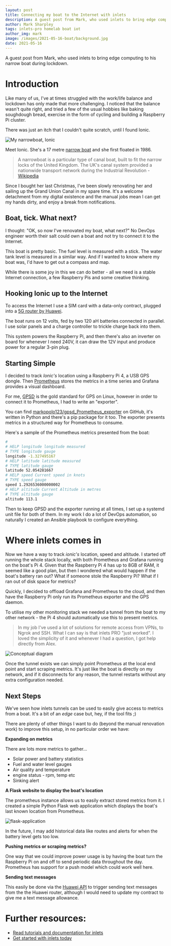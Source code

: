 ```yaml
---
layout: post
title: Connecting my boat to the Internet with inlets
description: A guest post from Mark, who used inlets to bring edge computing to his narrow boat during lockdown.
author: Mark Sharpley
tags: inlets-pro homelab boat iot
author_img: mark
image: /images/2021-05-16-boat/background.jpg
date: 2021-05-16
---
```


A guest post from Mark, who used inlets to bring edge computing to his narrow boat during lockdown.

# Introduction

Like many of us, I've at times struggled with the work/life balance and lockdown has only made that more challenging. I noticed that the balance wasn't quite right, and tried a few of the usual hobbies like baking soughdough bread, exercise in the form of cycling and building a Raspberry Pi cluster.

There was just an itch that I couldn't quite scratch, until I found Ionic.

![My narrowboat, Ionic](/images/2021-05-16-boat/boat.jpg)

Meet Ionic. She's a 17 metre [narrow boat](https://en.wikipedia.org/wiki/Narrowboat) and she first floated in 1986.

> A narrowboat is a particular type of canal boat, built to fit the narrow locks of the United Kingdom. The UK's canal system provided a nationwide transport network during the Industrial Revolution - [Wikipedia](https://en.wikipedia.org/wiki/Narrowboat)

Since I bought her last Christmas, I've been slowly renovating her and sailing up the Grand Union Canal in my spare time. It's a welcome detachment from my digital existence and the manual jobs mean I can get my hands dirty, and enjoy a break from notifications.

## Boat, tick. What next?

I thought: "OK, so now I've renovated my boat, what next?" No DevOps engineer worth their salt could own a boat and not try to connect it to the Internet.

This boat is pretty basic. The fuel level is measured with a stick. The water tank level is measured in a similar way. And if I wanted to know where my boat was, I'd have to get out a compass and map.

While there is some joy in this we can do better - all we need is a stable Internet connection, a few Raspberry Pis and some creative thinking.

## Hooking Ionic up to the Internet

To access the Internet I use a SIM card with a data-only contract, plugged into a [5G router by Huawei](https://consumer.huawei.com/en/routers/5g-cpe-pro/specs/).

The boat runs on 12 volts, fed by two 120 aH batteries connected in parallel. I use solar panels and a charge controller to trickle charge back into them.

This system powers the Raspberry Pi, and then there's also an inverter on board for whenever I need 240V, it can draw the 12V input and produce power for a regular 3-pin plug. 

## Starting Simple

I decided to track *Ionic's* location using a Raspberry Pi 4, a USB GPS dongle. Then [Prometheus](https://prometheus.io/) stores the metrics in a time series and Grafana provides a visual dashboard.

For me, [GPSD](https://gpsd.gitlab.io/gpsd/) is the gold standard for GPS on Linux, however in order to connect it to Prometheus, I had to write an "exporter".

You can find [markopolo123/gpsd_Prometheus_exporter](https://github.com/markopolo123/gpsd_Prometheus_exporter) on GitHub, it's written in Python and there's a pip package for it too. The exporter presents metrics in a structured way for Prometheus to consume.

Here's a sample of the Prometheus metrics presented from the boat:

```bash
#
# HELP longitude longitude measured
# TYPE longitude gauge
longitude -1.327495167
# HELP latitude latitude measured
# TYPE latitude gauge
latitude 52.054281667
# HELP speed Current speed in knots
# TYPE speed gauge
speed 1.2926536000000002
# HELP altitude Current Altitude in metres
# TYPE altitude gauge
altitude 113.1
```

Then to keep GPSD and the exporter running at all times, I set up a systemd unit file for both of them. In my work I do a lot of DevOps automation, so naturally I created an Ansible playbook to configure everything.

# Where inlets comes in

Now we have a way to track *ionic's* location, speed and altitude. I started off running the whole stack locally, with both Prometheus and Grafana running on the boat's Pi 4. Given that the Raspberry Pi 4 has up to 8GB of RAM, it seemed like a good plan, but then I wondered what would happen if the boat's battery ran out? What if someone stole the Raspberry Pi? What if I ran out of disk space for metrics?

Quickly, I decided to offload Grafana and Prometheus to the cloud, and then have the Raspberry Pi only run its Prometheus exporter and the GPS daemon.

To utilise my other monitoring stack we needed a tunnel from the boat to my other network - the Pi 4 should automatically use this to present metrics.

> In my job I've used a lot of solutions for remote access from VPNs, to Ngrok and SSH. What I can say is that inlets PRO "just worked". I loved the simplicity of it and whenever I had a question, I got help directly from Alex.

![Conceptual diagram](/images/2021-05-16-boat/boat-inlets.jpg)

Once the tunnel exists we can simply point Prometheus at the local end point and start scraping metrics. It's just like the boat is directly on my network, and if it disconnects for any reason, the tunnel restarts without any extra configuration needed.

## Next Steps

We've seen how inlets tunnels can be used to easily give access to metrics from a boat. It's a bit of an *edge* case but, hey, if the tool fits ;)

There are plenty of other things I want to do (beyond the manual renovation work) to improve this setup, in no particular order we have:

**Expanding on metrics**

There are lots more metrics to gather...
* Solar power and battery statistics
* Fuel and water level gauges
* Air quality and temperature
* engine status - rpm, temp etc
* Sinking alert

**A Flask website to display the boat's location**

The prometheus instance allows us to easily extract stored metrics from it. I created a simple Python Flask web application which displays the boat's last known location from Prometheus.

![flask-application](/images/2021-05-16-boat/flask-app.png)

In the future, I may add historical data like routes and alerts for when the battery level gets too low.

**Pushing metrics or scraping metrics?**

One way that we could improve power usage is by having the boat turn the Raspberry Pi on and off to send periodic data throughout the day. Prometheus has support for a push model which could work well here.

**Sending text messages**

This easily be done via the [Huawei API](https://github.com/Salamek/huawei-lte-api/tree/master/huawei_lte_api) to trigger sending text messages from the the Huawei router, although I would need to update my contract to give me a text message allowance.

# Further resources:

* [Read tutorials and documentation for inlets](https://docs.inlets.dev/)
* [Get started with inlets today](https://inlets.dev)


